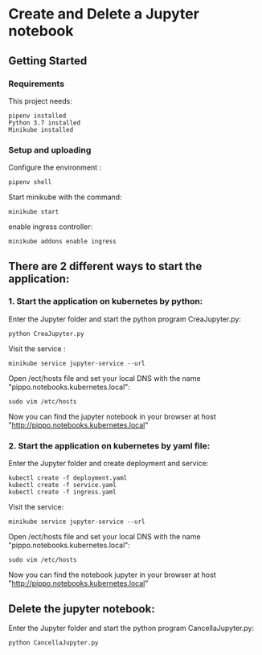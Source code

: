 # Create and Delete a Jupyter notebook

## Getting Started

### Requirements

This project needs:

```
pipenv installed
Python 3.7 installed
Minikube installed
```

### Setup and uploading
Configure the environment :
```
pipenv shell
```
Start minikube with the command:
```
minikube start
```
enable ingress controller:
```
minikube addons enable ingress 
```

## There are 2 different ways to start the application:
### 1. Start the application on kubernetes by python:
Enter the Jupyter folder and start the python program CreaJupyter.py:
```
python CreaJupyter.py
```

Visit the service :
```
minikube service jupyter-service --url
```

Open /ect/hosts file and set your local DNS with the name "pippo.notebooks.kubernetes.local":
```
sudo vim /etc/hosts
```

Now you can find the jupyter notebook in your browser at host "http://pippo.notebooks.kubernetes.local"

### 2. Start the application on kubernetes by yaml file:
Enter the Jupyter folder and create deployment and service:
```
kubectl create -f deployment.yaml
kubectl create -f service.yaml
kubectl create -f ingress.yaml
```

Visit the service:
```
minikube service jupyter-service --url
```

Open /ect/hosts file and set your local DNS with the name "pippo.notebooks.kubernetes.local":
```
sudo vim /etc/hosts
```

Now you can find the notebook jupyter in your browser at host "http://pippo.notebooks.kubernetes.local"


## Delete the jupyter notebook:
Enter the Jupyter folder and start the python program CancellaJupyter.py:
```
python CancellaJupyter.py
```
